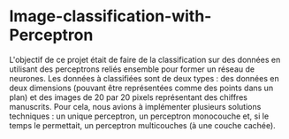 # Image-classification-with-Perceptron
L'objectif de ce projet était de faire de la classification sur des données en utilisant des perceptrons reliés ensemble pour former un réseau de neurones. Les données à classifiées sont de deux types : des données en deux dimensions (pouvant être représentées comme des points dans un plan) et des images de 20 par 20 pixels représentant des chiffres manuscrits. Pour cela, nous avions à implémenter plusieurs solutions techniques : un unique perceptron, un perceptron monocouche et, si le temps le permettait, un perceptron multicouches (à une couche cachée).
